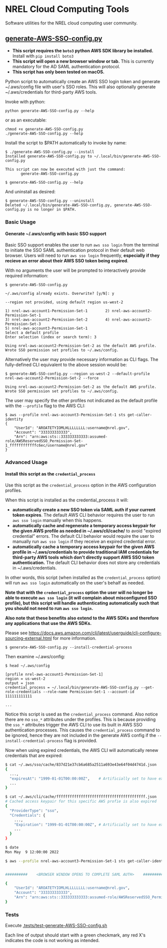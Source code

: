 # NREL Cloud Computing Tools
Software utilities for the NREL cloud computing user community.

## [generate-AWS-SSO-config.py](generate-AWS-SSO-config.py)


- **This script requires the `boto3` python AWS SDK library be installed.** Install with `pip install boto3`
- **This script will open a new browser window or tab.** This is currently mandatory for the AD SAML authentication protocol.
- **This script has only been tested on macOS.**

Python script to automatically create an AWS SSO login token and generate ~/.aws/config file with user's SSO roles. This will also optionally generate ~/.aws/credentials for third-party AWS tools.


Invoke with python:
```
python generate-AWS-SSO-config.py --help
```

 or as an executable:
 
 ```
 chmod +x generate-AWS-SSO-config.py
 ./generate-AWS-SSO-config.py --help
 ```
 
Install the script to $PATH automatically to invoke by name:
 ```
$ ./generate-AWS-SSO-config.py --install
Installed generate-AWS-SSO-config.py to ~/.local/bin/generate-AWS-SSO-config.py

This script can now be executed with just the command:
        generate-AWS-SSO-config.py
        
$ generate-AWS-SSO-config.py --help
```

And uninstall as desired:
```
$ generate-AWS-SSO-config.py --uninstall
Deleted ~/.local/bin/generate-AWS-SSO-config.py, generate-AWS-SSO-config.py is no longer in $PATH.
```

### Basic Usage

#### Generate ~/.aws/config with basic SSO support

Basic SSO support enables the user to run `aws sso login` from the terminal to initiate the SSO SAML authentication protocol in their default web browser. Users will need to run `aws sso login` frequently, **especially if they recieve an error about their AWS SSO token being expired**.
 
With no arguments the user will be prompted to interactively provide required information:

```
$ generate-AWS-SSO-config.py

~/.aws/config already exists. Overwrite? [y/N]: y

--region not provided, using default region us-west-2

1) nrel-aws-account1-Permission-Set-1        2) nrel-aws-account2-Permission-Set-1
3) nrel-aws-account2-Permission-Set-2        4) nrel-aws-account2-Permission-Set-3
5) nrel-aws-account3-Permission-Set-1
Select a default profile
Enter selection (index or search term): 3

Using nrel-aws-account2-Permission-Set-2 as the default AWS profile.
Wrote SSO permission set profiles to ~/.aws/config.
``` 
 
Alternatively the user may provide necessary information as CLI flags. The fully-defined CLI equivalent to the above session would be:

```
$ generate-AWS-SSO-config.py --region us-west-2 --default-profile nrel-aws-account2-Permission-Set-2 --force

Using nrel-aws-account2-Permission-Set-2 as the default AWS profile.
Wrote SSO permission set profiles to ~/.aws/config.
```

The user may specify the other profiles not indicated as the default profile with the `--profile` flag to the AWS CLI:
```
$ aws --profile nrel-aws-account3-Permission-Set-1 sts get-caller-identity
{
    "UserId": "AROATETYIOMLHLLLLLLLL:username@nrel.gov",
    "Account": "333333333333",
    "Arn": "arn:aws:sts::333333333333:assumed-role/AWSReservedSSO_Permission-Set-1_ffffffffffffc6ec/username@nrel.gov"
}
```

### Advanced Usage

#### Install this script as the `credential_process`

Use this script as the `credential_process` option in the AWS configuration profiles.

When this script is installed as the credential_process it will:
- **automatically create a new SSO token via SAML auth if your current token expires**. The default AWS CLI behavior requires the user to run `aws sso login`
manually when this happens.
- **automatically cache and regenerate a temporary access keypair for the given AWS profile as needed in ~/.aws/cli/cache/** to avoid "expired credential" errors. The default CLI behavior would require the user to manually run `aws sso login` if they receive an expired credential error.
- **automatically cache a temporary access keypair for the given AWS profile in ~/.aws/credentials to provide traditional IAM credentials for third-party AWS tools which don't directly support AWS SSO token authentication.** The default CLI behavior does not store any credentials in ~/.aws/credentials.

In other words, this script (when installed as the `credential_process` option) will run `aws sso login` automatically on the user's behalf as needed.

**Note that with the `credential_process` option the user will no longer be able to execute `aws sso login` (it will complain about misconfigured SSO profile), but this script will handle authenticating automatically such that you should not need to run `aws sso login`.**

**Also note that these benefits also extend to the AWS SDKs and therefore any applications that use the AWS SDKs.**

Please see https://docs.aws.amazon.com/cli/latest/userguide/cli-configure-sourcing-external.html for more information.
                              
```
$ generate-AWS-SSO-config.py --install-credential-process
```

Then examine ~/.aws/config:
```
$ head ~/.aws/config

[profile nrel-aws-account1-Permission-Set-1]
region = us-west-2
output = json
credential_process = ~/.local/bin/generate-AWS-SSO-config.py --get-role-credentials --role-name Permission-Set-1 --account-id 111111111111

...
```
Notice this script is used as the `credential_process` command. Also notice there are no `sso_*` attributes under the profiles. This is because providing the `sso_*` attributes trigger the AWS CLI to use its built in AWS SSO authentication processes. This causes the `credential_process` command to be ignored, hence they are not included in the generate AWS config if the `--install-credential-process` flag is provided.

Now when using expired credentials, the AWS CLI will automatically renew credentials that are expired:

```sh
$ cat ~/.aws/sso/cache/837d21e37cb6a685a2511a693e43e64f04d4741d.json
{
  ...,
  "expiresAt": "1999-01-01T00:00:00Z",    # Artificially set to have expired in 1999
  ...
}

$ cat ~/.aws/cli/cache/ffffffffffffffffffffffffffffffffffffffff.json
# Cached access keypair for this specific AWS profie is also expired
{ 
  "ProviderType": "sso",
  "Credentials": {
    ...,
    "Expiration": "1999-01-01T00:00:00Z", # Artificially set to have expired in 1999
    ...
  }
}

$ date
Mon May  9 12:00:00 2022

$ aws --profile nrel-aws-account3-Permission-Set-1 sts get-caller-identity


##########    <BROWSER WINDOW OPENS TO COMPLETE SAML AUTH>    ##########

{
    "UserId": "AROATETYIOMLHLLLLLLLL:username@nrel.gov",
    "Account": "333333333333",
    "Arn": "arn:aws:sts::333333333333:assumed-role/AWSReservedSSO_Permission-Set-1_ffffffffffffc6ec/username@nrel.gov"
}
```

### Tests

Execute [.tests/test-generate-AWS-SSO-config.sh](./.tests/test-generate-AWS-SSO-config.sh)

Each line of output should start with a green checkmark, any red X's indicates the code is not working as intended.